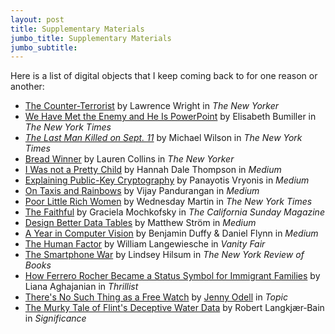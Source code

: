 ```yaml
---
layout: post
title: Supplementary Materials
jumbo_title: Supplementary Materials
jumbo_subtitle:
---
```


Here is a list of digital objects that I keep coming back to for one reason or
another:

- [The Counter-Terrorist](http://www.newyorker.com/magazine/2002/01/14/the-counter-terrorist) by Lawrence Wright in *The New Yorker*
- [We Have Met the Enemy and He Is PowerPoint](http://www.nytimes.com/2010/04/27/world/27powerpoint.html) by Elisabeth Bumiller in *The New York Times*
- [*The Last Man Killed on Sept. 11*](http://www.nytimes.com/2011/09/10/nyregion/brooklyn-murder-on-sept-11-2001-remains-unsolved.html) by Michael Wilson in *The New York Times*
- [Bread Winner](http://www.newyorker.com/magazine/2012/12/03/bread-winner) by Lauren Collins in *The New Yorker*
- [I Was not a Pretty Child](https://medium.com/@hannahdale/i-was-not-a-pretty-child-597d9278b24a) by Hannah Dale Thompson in *Medium*
- [Explaining Public-Key Cryptography](https://medium.com/@vrypan/explaining-public-key-cryptography-to-non-geeks-f0994b3c2d5) by Panayotis Vryonis in *Medium*
- [On Taxis and Rainbows](https://tech.vijayp.ca/of-taxis-and-rainbows-f6bc289679a1) by Vijay Pandurangan in *Medium*
- [Poor Little Rich Women](https://www.nytimes.com/2015/05/17/opinion/sunday/poor-little-rich-women.html) by Wednesday Martin in *The New York Times*
- [The Faithful](https://story.californiasunday.com/colombian-church-orthodox-judaism) by Graciela Mochkofsky in *The California Sunday Magazine*
- [Design Better Data Tables](https://medium.com/mission-log/design-better-data-tables-430a30a00d8c) by Matthew Ström in *Medium*
- [A Year in Computer Vision](http://www.themtank.org/a-year-in-computer-vision) by Benjamin Duffy & Daniel Flynn in *Medium*
- [The Human Factor](https://www.vanityfair.com/news/business/2014/10/air-france-flight-447-crash) by William Langewiesche in *Vanity Fair*
- [The Smartphone War](http://www.nybooks.com/articles/2018/04/19/syria-smartphone-war/) by Lindsey Hilsum in *The New York Review of Books*
- [How Ferrero Rocher Became a Status Symbol for Immigrant Families](https://www.thrillist.com/eat/nation/ferrero-rocher-chocolates-status-symbol-immigrants) by Liana Aghajanian in *Thrillist*
- [There's No Such Thing as a Free Watch](https://www.topic.com/there-s-no-such-thing-as-a-free-watch) by [Jenny Odell](http://www.jennyodell.com/) in *Topic*
- [The Murky Tale of Flint's Deceptive Water Data](https://rss.onlinelibrary.wiley.com/doi/full/10.1111/j.1740-9713.2017.01016.x) by Robert Langkjær‐Bain in *Significance*
